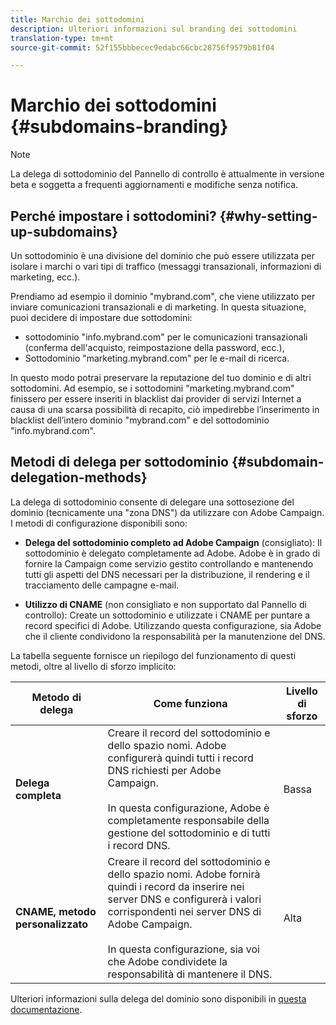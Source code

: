 ```yaml
---
title: Marchio dei sottodomini
description: Ulteriori informazioni sul branding dei sottodomini
translation-type: tm+mt
source-git-commit: 52f155bbbecec9edabc66cbc28756f9579b81f04

---
```



# Marchio dei sottodomini {#subdomains-branding}

>[!NOTE]
>
>La delega di sottodominio del Pannello di controllo è attualmente in versione beta e soggetta a frequenti aggiornamenti e modifiche senza notifica.

## Perché impostare i sottodomini? {#why-setting-up-subdomains}

Un sottodominio è una divisione del dominio che può essere utilizzata per isolare i marchi o vari tipi di traffico (messaggi transazionali, informazioni di marketing, ecc.).

Prendiamo ad esempio il dominio &quot;mybrand.com&quot;, che viene utilizzato per inviare comunicazioni transazionali e di marketing. In questa situazione, puoi decidere di impostare due sottodomini:

* sottodominio &quot;info.mybrand.com&quot; per le comunicazioni transazionali (conferma dell&#39;acquisto, reimpostazione della password, ecc.),
* Sottodominio &quot;marketing.mybrand.com&quot; per le e-mail di ricerca.

In questo modo potrai preservare la reputazione del tuo dominio e di altri sottodomini. Ad esempio, se i sottodomini &quot;marketing.mybrand.com&quot; finissero per essere inseriti in blacklist dai provider di servizi Internet a causa di una scarsa possibilità di recapito, ciò impedirebbe l’inserimento in blacklist dell’intero dominio &quot;mybrand.com&quot; e del sottodominio &quot;info.mybrand.com&quot;.

## Metodi di delega per sottodominio {#subdomain-delegation-methods}

La delega di sottodominio consente di delegare una sottosezione del dominio (tecnicamente una &quot;zona DNS&quot;) da utilizzare con Adobe Campaign. I metodi di configurazione disponibili sono:

* **Delega del sottodominio completo ad Adobe Campaign** (consigliato): Il sottodominio è delegato completamente ad Adobe. Adobe è in grado di fornire la Campaign come servizio gestito controllando e mantenendo tutti gli aspetti del DNS necessari per la distribuzione, il rendering e il tracciamento delle campagne e-mail.

* **Utilizzo di CNAME** (non consigliato e non supportato dal Pannello di controllo): Create un sottodominio e utilizzate i CNAME per puntare a record specifici di Adobe. Utilizzando questa configurazione, sia Adobe che il cliente condividono la responsabilità per la manutenzione del DNS.

La tabella seguente fornisce un riepilogo del funzionamento di questi metodi, oltre al livello di sforzo implicito:

| Metodo di delega | Come funziona | Livello di sforzo |
|---|---|---|
| **Delega completa** | Creare il record del sottodominio e dello spazio nomi. Adobe configurerà quindi tutti i record DNS richiesti per Adobe Campaign.<br/><br/>In questa configurazione, Adobe è completamente responsabile della gestione del sottodominio e di tutti i record DNS. | Bassa |
| **CNAME, metodo personalizzato** | Creare il record del sottodominio e dello spazio nomi. Adobe fornirà quindi i record da inserire nei server DNS e configurerà i valori corrispondenti nei server DNS di Adobe Campaign.<br/><br/>In questa configurazione, sia voi che Adobe condividete la responsabilità di mantenere il DNS. | Alta |

Ulteriori informazioni sulla delega del dominio sono disponibili in [questa documentazione](https://helpx.adobe.com/campaign/kb/domain-name-delegation.html).
